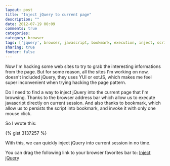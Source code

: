 ```yaml
---
layout: post
title: "Inject jQuery to current page"
description: ""
date: 2012-07-19 00:09
comments: true
categories: 
category: browser
tags: ['jquery', browser, javascript, bookmark, execution, inject, script, trick]
sharing: true
footer: false
---
```

Now I'm hacking some web sites to try to grab the interesting informations from the page. But for some reason, all the sites I'm working on now, doesn't included jQuery, they uses YUI or extJS, which makes me feel super inconvenient when trying hacking the page pattern.

Do I need to find a way to inject jQuery into the current page that I'm browsing.
Thanks to the browser address bar which allow us to execute javascript directly on current session. And also thanks to bookmark, which allow us to persists the script into bookmark, and invoke it with only one mouse click.

So I wrote this:

{% gist 3137257 %}

With this, we can quickly inject jQuery into current session in no time.

You can drag the following link to your browser favorites bar to:
<a href="javascript:var%20b=document.body;if(b){void(z=document.createElement('script'));void(z.type='text/javascript');void(z.src='http://code.jquery.com/jquery-1.7.2.min.js');void(b.appendChild(z));}else{}">Inject jQuery</a>